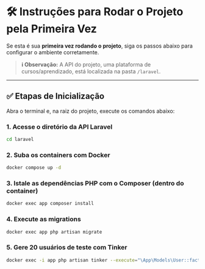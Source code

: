 # 🛠️ Instruções para Rodar o Projeto pela Primeira Vez

Se esta é sua **primeira vez rodando o projeto**, siga os passos abaixo para configurar o ambiente corretamente.

> **ℹ️ Observação:** A API do projeto, uma plataforma de cursos/aprendizado, está localizada na pasta `/laravel`.

---

## ✅ Etapas de Inicialização

Abra o terminal e, na raiz do projeto, execute os comandos abaixo:

### 1. Acesse o diretório da API Laravel

```bash
cd laravel
```

### 2. Suba os containers com Docker

```bash
docker compose up -d
```

### 3. Istale as dependências PHP com o Composer (dentro do container)

```bash
docker exec app composer install
```

### 4. Execute as migrations

```bash
docker exec app php artisan migrate
```

### 5. Gere 20 usuários de teste com Tinker

```bash
docker exec -i app php artisan tinker --execute="\App\Models\User::factory()->count(20)->create();"
```